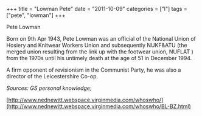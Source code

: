 +++
title = "Lowman Pete"
date = "2011-10-09"
categories = ["l"]
tags = ["pete", "lowman"]
+++

Pete Lowman

Born on 9th Apr 1943, Pete Lowman was an official of the National Union of Hosiery and Knitwear Workers Union and subsequently NUKF&ATU (the merged union resulting from the link up with the footwear union, NUFLAT ) from the 1970s until his untimely death at the age of 51 in December 1994.

A firm opponent of revisionism in the Communist Party, he was also a director of the Leicestershire Co-op.

_Sources: GS personal knowledge;_

[http://www.nednewitt.webspace.virginmedia.com/whoswho/](http://www.nednewitt.webspace.virginmedia.com/whoswho/BL-BZ.html)
